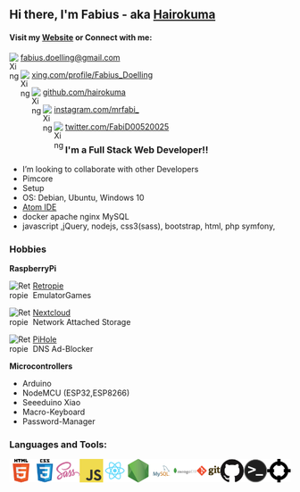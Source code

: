 ## Hi there, I'm Fabius - aka [Hairokuma][website]

#### Visit my [Website][website] or Connect with me:

[<img align="left" alt="Xing" width="20px" src="https://cdn.icon-icons.com/icons2/272/PNG/128/Gmail_29991.png" />][mail][fabius.doelling@gmail.com][mail]

[<img align="left" alt="Xing" width="20px" src="https://static.xingcdn.com/xws/assets/xws/dev/logo_rules/XNG_Sharebutton_v02-80d4fefd22918014c17b635c67390054a5933ed51c4a075b00f5dc69b4cb96d9.png" />][xing][xing.com/profile/Fabius_Doelling][xing]

[<img align="left" alt="Xing" width="20px" src="https://github.githubassets.com/images/modules/logos_page/GitHub-Mark.png" />][github][github.com/hairokuma][github]

[<img align="left" alt="Xing" width="20px" src="https://cdn-icons-png.flaticon.com/128/2111/2111463.png" />][instagram][instagram.com/mrfabi_][instagram]

[<img align="left" alt="Xing" width="20px" src="https://cdn-icons-png.flaticon.com/128/733/733579.png" />][twitter][twitter.com/FabiD00520025][twitter]

### I'm a Full Stack Web Developer!!


- I’m looking to collaborate with other Developers
- Pimcore
- Setup
- OS: Debian, Ubuntu, Windows 10
- [Atom IDE][atom]
- docker apache nginx MySQL
- javascript ,jQuery, nodejs, css3(sass), bootstrap, html, php symfony,

### Hobbies

**RaspberryPi**

[<img align="left" alt="Retropie" width="42px" src="https://retropie.org.uk/docs/images/logo.png" />][retropie][Retropie][retropie]<br> EmulatorGames

[<img align="left" alt="Retropie" width="42px" src="https://docs.nextcloud.com/server/22/developer_manual/_static/logo-white.png" />][nextcloud][Nextcloud][nextcloud]<br> Network Attached Storage

[<img align="left" alt="Retropie" width="42px" src="https://wp-cdn.pi-hole.net/wp-content/uploads/2016/12/Vortex-R.webp" />][pihole][PiHole][pihole]<br> DNS Ad-Blocker

**Microcontrollers**

- Arduino
- NodeMCU (ESP32,ESP8266)
- Seeeduino Xiao
- Macro-Keyboard
- Password-Manager

### Languages and Tools:


[<img align="left" alt="HTML5" width="42px" src="https://raw.githubusercontent.com/github/explore/80688e429a7d4ef2fca1e82350fe8e3517d3494d/topics/html/html.png" />][blank]

[<img align="left" alt="CSS3" width="42px" src="https://raw.githubusercontent.com/github/explore/80688e429a7d4ef2fca1e82350fe8e3517d3494d/topics/css/css.png" />][blank]

[<img align="left" alt="Sass" width="42px" src="https://raw.githubusercontent.com/github/explore/80688e429a7d4ef2fca1e82350fe8e3517d3494d/topics/sass/sass.png" />][blank]

[<img align="left" alt="JavaScript" width="42px" src="https://raw.githubusercontent.com/github/explore/80688e429a7d4ef2fca1e82350fe8e3517d3494d/topics/javascript/javascript.png" />][blank]

[<img align="left" alt="React" width="42px" src="https://raw.githubusercontent.com/github/explore/80688e429a7d4ef2fca1e82350fe8e3517d3494d/topics/react/react.png" />][blank]

[<img align="left" alt="Node.js" width="42px" src="https://raw.githubusercontent.com/github/explore/80688e429a7d4ef2fca1e82350fe8e3517d3494d/topics/nodejs/nodejs.png" />][blank]

[<img align="left" alt="MySQL" width="42px" src="https://raw.githubusercontent.com/github/explore/80688e429a7d4ef2fca1e82350fe8e3517d3494d/topics/mysql/mysql.png" />][blank]

[<img align="left" alt="MongoDB" width="42px" src="https://raw.githubusercontent.com/github/explore/80688e429a7d4ef2fca1e82350fe8e3517d3494d/topics/mongodb/mongodb.png" />][blank]

[<img align="left" alt="Git" width="42px" src="https://raw.githubusercontent.com/github/explore/80688e429a7d4ef2fca1e82350fe8e3517d3494d/topics/git/git.png" />][blank]

[<img align="left" alt="GitHub" width="42px" src="https://raw.githubusercontent.com/github/explore/78df643247d429f6cc873026c0622819ad797942/topics/github/github.png" />][blank]

[<img align="left" alt="Terminal" width="42px" src="https://raw.githubusercontent.com/github/explore/80688e429a7d4ef2fca1e82350fe8e3517d3494d/topics/terminal/terminal.png" />][blank]

[<img align="left" alt="Xing" width="42px" src="https://raw.githubusercontent.com/hairokuma/hairokuma/main/images/crosshairs-black.png" />][blank]

<br />
<br />


[atom]: https://atom.io
[retropie]: https://retropie.org.uk/
[nextcloud]: https://docs.nextcloud.com
[pihole]: https://pi-hole.net/
[xing]: https://www.xing.com/profile/Fabius_Doelling/cv
[mail]: mailto:fabius.doelling@gmail.com
[github]: https://github.com/hairokuma
[instagram]: https://www.instagram.com/mrfabi_
[twitter]: https://twitter.com/FabiD00520025
[website]: https://google.com
[blank]: https://google.com
